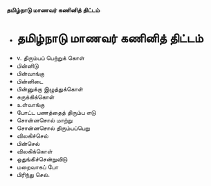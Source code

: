 **தமிழ்நாடு மாணவர் கணினித் திட்டம்**
- # தமிழ்நாடு மாணவர் கணினித் திட்டம்
- v. திரும்பப் பெற்றுக் கொள்
- பின்னிடு
- பின்வாங்கு
- பின்னிடை
- பின்னுக்கு இழுத்துக்கொள்
- சுருக்கிக்கொள்
- உள்வாங்கு
- போட்ட பணத்தைத் திரும்ப எடு
- சொன்னசொல் மாற்று
- சொன்னசொல் திரும்பப்பெறு
- விலகிச்செல்
- பின்செல்
- விலகிக்கொள்
- ஒதுங்கிச்சென்றுவிடு
- மறைவாகப் போ
- பிரிந்து செல்.

